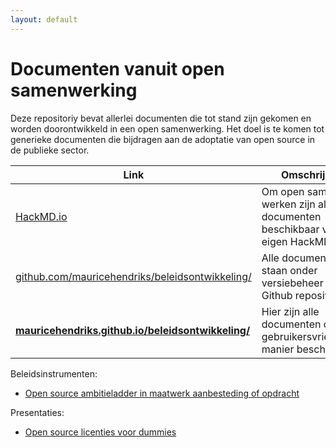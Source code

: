 ```yaml
---
layout: default
---
```


# Documenten vanuit open samenwerking

Deze repositoriy bevat allerlei documenten die tot stand zijn gekomen en worden doorontwikkeld in een open samenwerking. Het doel is te komen tot generieke documenten die bijdragen aan de adoptatie van open source in de publieke sector.

| Link | Omschrijving |
|------|-------------|
| [HackMD.io](https://hackmd.io/) | Om open samen te werken zijn alle documenten beschikbaar via een eigen HackMD.io link.|
| [github.com/mauricehendriks/beleidsontwikkeling/](https://github.com/mauricehendriks/beleidsontwikkeling/) | Alle documenten staan onder versiebeheer via deze Github repository. |
| **[mauricehendriks.github.io/beleidsontwikkeling/](https://mauricehendriks.github.io/beleidsontwikkeling/)** | Hier zijn alle documenten op een gebruikersvriendelijke manier beschikbaar. |

Beleidsinstrumenten:

- [Open source ambitieladder in maatwerk aanbesteding of opdracht](ambitieladder.html)

Presentaties:
- [Open source licenties voor dummies](open-source-voor-dummies.html)
